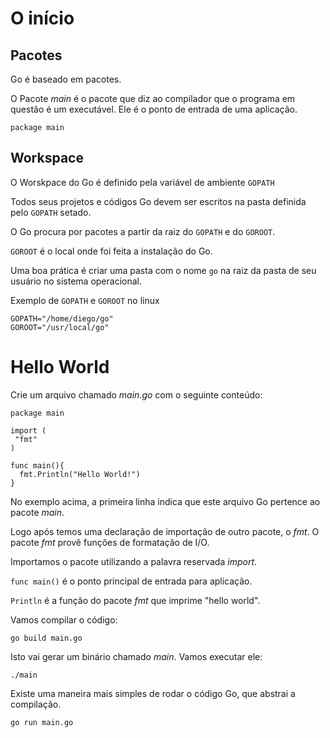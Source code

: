 # O início

## Pacotes
Go é baseado em pacotes.

O Pacote *main* é o pacote que diz ao compilador que o programa em questão é um executável. Ele é o ponto de entrada de uma aplicação.

```golang
package main
```

## Workspace

O Worskpace do Go é definido pela variável de ambiente ```GOPATH```

Todos seus projetos e códigos Go devem ser escritos na pasta definida pelo ```GOPATH``` setado.

O Go procura por pacotes a partir da raiz do ```GOPATH``` e do ```GOROOT```.

```GOROOT``` é o local onde foi feita a  instalação do Go.

Uma boa prática é criar uma pasta com o nome ```go``` na raiz da pasta de seu usuário no sistema operacional.

Exemplo de ```GOPATH``` e ```GOROOT``` no linux
```
GOPATH="/home/diego/go"
GOROOT="/usr/local/go"
```

# Hello World

Crie um arquivo chamado *main.go* com o seguinte conteúdo:

```golang
package main

import (
 "fmt"
)

func main(){
  fmt.Println("Hello World!")
}
```

No exemplo acima, a primeira linha indica que este arquivo Go pertence ao pacote *main*.

Logo após temos uma declaração de importação de outro pacote, o *fmt*. O pacote *fmt* provê funções de formatação de I/O.

Importamos o pacote utilizando a palavra reservada *import*.

```func main()``` é o ponto principal de entrada para aplicação.

```Println``` é a função do pacote *fmt* que imprime "hello world".

Vamos compilar o código:
```
go build main.go
```

Isto vai gerar um binário chamado *main*.
Vamos executar ele:
```
./main
```

Existe uma maneira mais simples de rodar o código Go, que abstrai a compilação.

```
go run main.go
```